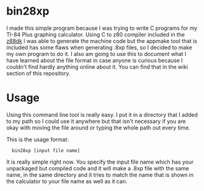 # bin28xp
I made this simple program because I was trying to write C programs for my TI-84 Plus graphing calculator. Using C to z80 compiler included in the [z88dk](https://github.com/z88dk/z88dk/wiki/Tool---zcc) I was able to generate the machine code but the appmake tool that is included has some flaws when generating .8xp files, so I decided to make my own program to do it. I also am going to use this to document what I have learned about the file format in case anyone is curious because I couldn't find hardly anything online about it. You can find that in the wiki section of this repository.
# Usage
Using this command line tool is really easy. I put it in a directory that I added to my path so I could use it anywhere but that isn't necessary if you are okay with moving the file around or typing the whole path out every time.

This is the usage format:
```
  bin28xp [input file name]
```
It is really simple right now. You specify the input file name which has your unpackaged but compiled code and it will make a .8xp file with the same name, in the same directory and it tries to match the name that is shown in the calculator to your file name as well as it can.
